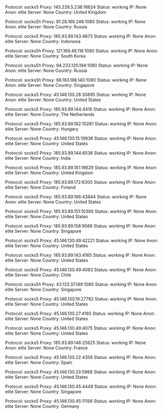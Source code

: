 Protocol: socks5
Proxy: 145.239.5.238:16624
Status: working
IP: None
Anon: elite
Server: None
Country: United Kingdom

Protocol: socks5h
Proxy: 81.28.169.246:1080
Status: working
IP: None
Anon: elite
Server: None
Country: Russia

Protocol: socks5
Proxy: 185.93.89.143:4673
Status: working
IP: None
Anon: elite
Server: None
Country: Indonesia

Protocol: socks5h
Proxy: 121.169.46.116:1090
Status: working
IP: None
Anon: elite
Server: None
Country: South Korea

Protocol: socks5h
Proxy: 94.233.120.194:1080
Status: working
IP: None
Anon: elite
Server: None
Country: Russia

Protocol: socks5h
Proxy: 68.183.186.140:1080
Status: working
IP: None
Anon: elite
Server: None
Country: Singapore

Protocol: socks5
Proxy: 45.146.130.28:30895
Status: working
IP: None
Anon: elite
Server: None
Country: United States

Protocol: socks5
Proxy: 185.93.89.144:4416
Status: working
IP: None
Anon: elite
Server: None
Country: The Netherlands

Protocol: socks5
Proxy: 185.93.89.182:10281
Status: working
IP: None
Anon: elite
Server: None
Country: Hungary

Protocol: socks5
Proxy: 45.146.130.15:19936
Status: working
IP: None
Anon: elite
Server: None
Country: United States

Protocol: socks5
Proxy: 185.93.89.144:6536
Status: working
IP: None
Anon: elite
Server: None
Country: India

Protocol: socks5
Proxy: 185.93.89.181:16629
Status: working
IP: None
Anon: elite
Server: None
Country: United Kingdom

Protocol: socks5
Proxy: 185.93.89.172:6300
Status: working
IP: None
Anon: elite
Server: None
Country: Finland

Protocol: socks5
Proxy: 185.93.89.166:43844
Status: working
IP: None
Anon: elite
Server: None
Country: United States

Protocol: socks5
Proxy: 185.93.89.151:10390
Status: working
IP: None
Anon: elite
Server: None
Country: United States

Protocol: socks5
Proxy: 185.93.89.158:9566
Status: working
IP: None
Anon: elite
Server: None
Country: Singapore

Protocol: socks5
Proxy: 45.146.130.49:42221
Status: working
IP: None
Anon: elite
Server: None
Country: United States

Protocol: socks5
Proxy: 185.93.89.143:4165
Status: working
IP: None
Anon: elite
Server: None
Country: United States

Protocol: socks5
Proxy: 45.146.130.49:4083
Status: working
IP: None
Anon: elite
Server: None
Country: Chile

Protocol: socks5h
Proxy: 43.133.37.149:1080
Status: working
IP: None
Anon: elite
Server: None
Country: Singapore

Protocol: socks5
Proxy: 45.146.130.19:27782
Status: working
IP: None
Anon: elite
Server: None
Country: United States

Protocol: socks5
Proxy: 45.146.130.27:4165
Status: working
IP: None
Anon: elite
Server: None
Country: United States

Protocol: socks5
Proxy: 45.146.130.49:4075
Status: working
IP: None
Anon: elite
Server: None
Country: United States

Protocol: socks5
Proxy: 185.93.89.146:25625
Status: working
IP: None
Anon: elite
Server: None
Country: France

Protocol: socks5
Proxy: 45.146.130.22:4358
Status: working
IP: None
Anon: elite
Server: None
Country: Spain

Protocol: socks5
Proxy: 45.146.130.33:5968
Status: working
IP: None
Anon: elite
Server: None
Country: United States

Protocol: socks5
Proxy: 45.146.130.45:4449
Status: working
IP: None
Anon: elite
Server: None
Country: Singapore

Protocol: socks5
Proxy: 45.146.130.45:11156
Status: working
IP: None
Anon: elite
Server: None
Country: Germany

